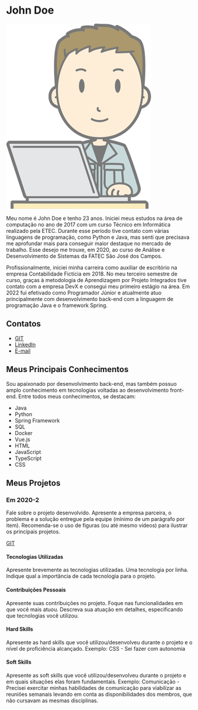 # John Doe
![John Doe](/Image/programador.png?raw=true)

Meu nome é John Doe e tenho 23 anos. Iniciei meus estudos na área de computação no ano de 2017 com um curso Técnico em Informática realizado pela ETEC. Durante esse período tive contato com várias linguagens de programação, como Python e Java, mas senti que precisava me aprofundar mais para conseguir maior destaque no mercado de trabalho. Esse desejo me trouxe, em 2020, ao curso de Análise e Desenvolvimento de Sistemas da FATEC São José dos Campos.

Profissionalmente, iniciei minha carreira como auxiliar de escritório na empresa Contabilidade Fictícia em 2018. No meu terceiro semestre de curso, graças à metodologia de Aprendizagem por Projeto Integrados tive contato com a empresa DevX e consegui meu primeiro estágio na área. 
Em 2022 fui efetivado como Programador Júnior e atualmente atuo principalmente com desenvolvimento back-end com a linguagem de programação Java e o framework Spring. 

## Contatos

* [GIT](https://github.com/JohnDoeFatec)
* [LinkedIn](https://www.linkedin.com/in/john-doe-fatec/)
* [E-mail](mailto:johndoefatec2017ads@gmail.com)

## Meus Principais Conhecimentos
Sou apaixonado por desenvolvimento back-end, mas também possuo amplo conhecimento em tecnologias voltadas ao desenvolvimento front-end. Entre todos meus conhecimentos, se destacam:
* Java
* Python
* Spring Framework
* SQL
* Docker
* Vue.js
* HTML
* JavaScript
* TypeScript
* CSS

## Meus Projetos

### Em 2020-2
Fale sobre o projeto desenvolvido. Apresente a empresa parceira, o problema e a solução entregue pela equipe (mínimo de um parágrafo por item). Recomenda-se o uso de figuras (ou até mesmo vídeos) para ilustrar os principais projetos.

[GIT](https://www.git.com)

#### Tecnologias Utilizadas
Apresente brevemente as tecnologias utilizadas. Uma tecnologia por linha. Indique qual a importância de cada tecnologia para o projeto.

#### Contribuições Pessoais
Apresente suas contribuições no projeto. Foque nas funcionalidades em que você mais atuou. Descreva sua atuação em detalhes, especificando que tecnologias você utilizou.

#### Hard Skills
Apresente as hard skills que você utilizou/desenvolveu durante o projeto e o nível de proficiência alcançado. Exemplo: CSS - Sei fazer com autonomia

#### Soft Skills
Apresente as soft skills que você utilizou/desenvolveu durante o projeto e em quais situações elas foram fundamentais. Exemplo: Comunicação - Precisei exercitar minhas habilidades de comunicação para viabilizar as reuniões semanais levando em conta as disponibilidades dos membros, que não cursavam as mesmas disciplinas.
